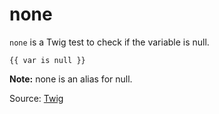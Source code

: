 # none

`none` is a Twig test to check if the variable is null.

```twig
{{ var is null }}
```

<p class="note"><strong>Note:</strong> none is an alias for null.</p>

Source: [Twig](https://twig.symfony.com/doc/3.x/tests/null.html)
